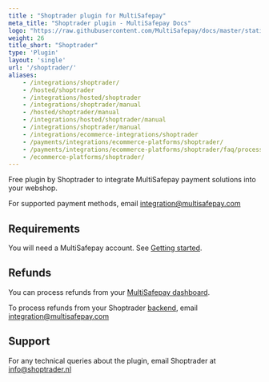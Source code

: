 ```yaml
---
title : "Shoptrader plugin for MultiSafepay"
meta_title: "Shoptrader plugin - MultiSafepay Docs"
logo: "https://raw.githubusercontent.com/MultiSafepay/docs/master/static/logo/Integrations/Shoptrader.svg"
weight: 26
title_short: "Shoptrader"
type: 'Plugin'
layout: 'single'
url: '/shoptrader/'
aliases: 
    - /integrations/shoptrader/
    - /hosted/shoptrader
    - /integrations/hosted/shoptrader
    - /integrations/shoptrader/manual
    - /hosted/shoptrader/manual
    - /integrations/hosted/shoptrader/manual
    - /integrations/shoptrader/manual
    - /integrations/ecommerce-integrations/shoptrader
    - /payments/integrations/ecommerce-platforms/shoptrader/
    - /payments/integrations/ecommerce-platforms/shoptrader/faq/processing-refunds/
    - /ecommerce-platforms/shoptrader/
---
```

Free plugin by Shoptrader to integrate MultiSafepay payment solutions into your webshop. 

For supported payment methods, email <integration@multisafepay.com>

## Requirements
You will need a MultiSafepay account. See [Getting started](/getting-started/).

## Refunds

You can process refunds from your [MultiSafepay dashboard](https://merchant.multisafepay.com).

To process refunds from your Shoptrader [backend](/glossaries/multisafepay-glossary/#backend), email <integration@multisafepay.com>

## Support
For any technical queries about the plugin, email Shoptrader at <info@shoptrader.nl>